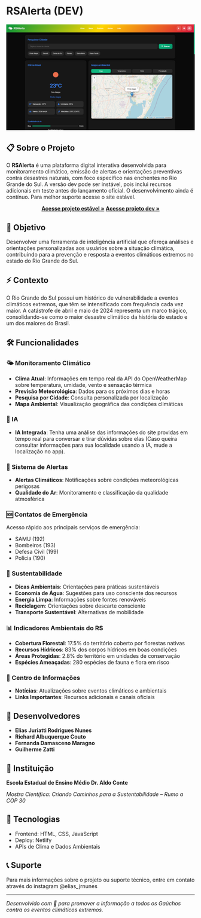# RSAlerta (DEV)

<p align="center">
  <img src="https://github.com/elias001011/RSAlerta/blob/main/screenshot.png" alt="Banner do RS Alerta mostrando tecnologia e dados" width="600"/>
</p>

## 📋 Sobre o Projeto

O **RSAlerta** é uma plataforma digital interativa desenvolvida para monitoramento climático, emissão de alertas e orientações preventivas contra desastres naturais, com foco específico nas enchentes no Rio Grande do Sul. A versão dev pode ser instável, pois inclui recursos adicionais em teste antes do lançamento oficial. O desenvolvimento ainda é contínuo. Para melhor suporte acesse o site estável.

<p align="center">
  <a href="https://rsalerta.netlify.app/"><strong>Acesse projeto estável »</strong></a>
  <a href="https://rsalerta-dev.netlify.app/"><strong>Acesse projeto dev »</strong></a>
</p>

## 🎯 Objetivo

Desenvolver uma ferramenta de inteligência artificial que ofereça análises e orientações personalizadas aos usuários sobre a situação climática, contribuindo para a prevenção e resposta a eventos climáticos extremos no estado do Rio Grande do Sul.

## ⚡ Contexto

O Rio Grande do Sul possui um histórico de vulnerabilidade a eventos climáticos extremos, que têm se intensificado com frequência cada vez maior. A catástrofe de abril e maio de 2024 representa um marco trágico, consolidando-se como o maior desastre climático da história do estado e um dos maiores do Brasil.

## 🛠️ Funcionalidades

### 🌤️ Monitoramento Climático
- **Clima Atual**: Informações em tempo real da API do OpenWeatherMap sobre temperatura, umidade, vento e sensação térmica
- **Previsão Meteorológica**: Dados para os próximos dias e horas
- **Pesquisa por Cidade**: Consulta personalizada por localização
- **Mapa Ambiental**: Visualização geográfica das condições climáticas

### 🤖 IA
- **IA Integrada**: Tenha uma análise das informações do site providas em tempo real para conversar e tirar dúvidas sobre elas (Caso queira consultar informações para sua localidade usando a IA, mude a localização no app).

### 🚨 Sistema de Alertas
- **Alertas Climáticos**: Notificações sobre condições meteorológicas perigosas
- **Qualidade do Ar**: Monitoramento e classificação da qualidade atmosférica

### 🆘 Contatos de Emergência
Acesso rápido aos principais serviços de emergência:
- SAMU (192)
- Bombeiros (193)
- Defesa Civil (199)
- Polícia (190)

### 🌱 Sustentabilidade
- **Dicas Ambientais**: Orientações para práticas sustentáveis
- **Economia de Água**: Sugestões para uso consciente dos recursos
- **Energia Limpa**: Informações sobre fontes renováveis
- **Reciclagem**: Orientações sobre descarte consciente
- **Transporte Sustentável**: Alternativas de mobilidade

### 📊 Indicadores Ambientais do RS
- **Cobertura Florestal**: 17.5% do território coberto por florestas nativas
- **Recursos Hídricos**: 83% dos corpos hídricos em boas condições
- **Áreas Protegidas**: 2.8% do território em unidades de conservação
- **Espécies Ameaçadas**: 280 espécies de fauna e flora em risco

### 📰 Centro de Informações
- **Notícias**: Atualizações sobre eventos climáticos e ambientais
- **Links Importantes**: Recursos adicionais e canais oficiais

## 👥 Desenvolvedores

- **Elias Juriatti Rodrigues Nunes**
- **Richard Albuquerque Couto** 
- **Fernanda Damasceno Maragno**
- **Guilherme Zatti**

## 🏫 Instituição

**Escola Estadual de Ensino Médio Dr. Aldo Conte**

*Mostra Científica: Criando Caminhos para a Sustentabilidade – Rumo a COP 30*

## 🚀 Tecnologias

- Frontend: HTML, CSS, JavaScript
- Deploy: Netlify
- APIs de Clima e Dados Ambientais

## 📞 Suporte

Para mais informações sobre o projeto ou suporte técnico, entre em contato através do instagram @elias_jrnunes

---

*Desenvolvido com 💚 para promover a informação a todos os Gaúchos contra os eventos climáticos extremos.*
